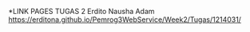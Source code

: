 \*LINK PAGES TUGAS 2 Erdito Nausha Adam
https://erditona.github.io/Pemrog3WebService/Week2/Tugas/1214031/
